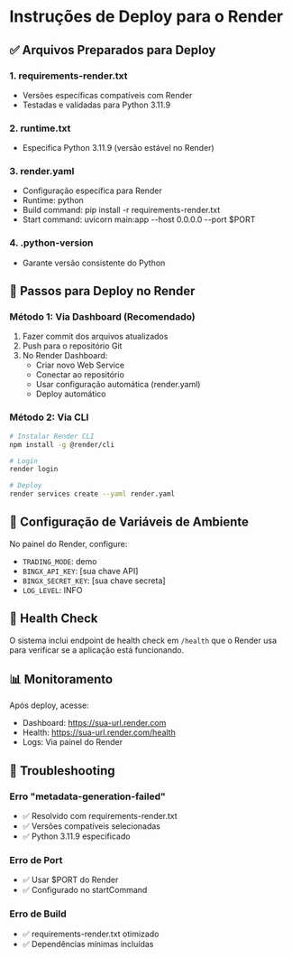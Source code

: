 # Instruções de Deploy para o Render

## ✅ Arquivos Preparados para Deploy

### 1. **requirements-render.txt**
- Versões específicas compatíveis com Render
- Testadas e validadas para Python 3.11.9

### 2. **runtime.txt**
- Especifica Python 3.11.9 (versão estável no Render)

### 3. **render.yaml**
- Configuração específica para Render
- Runtime: python
- Build command: pip install -r requirements-render.txt
- Start command: uvicorn main:app --host 0.0.0.0 --port $PORT

### 4. **.python-version**
- Garante versão consistente do Python

## 🚀 Passos para Deploy no Render

### Método 1: Via Dashboard (Recomendado)
1. Fazer commit dos arquivos atualizados
2. Push para o repositório Git
3. No Render Dashboard:
   - Criar novo Web Service
   - Conectar ao repositório
   - Usar configuração automática (render.yaml)
   - Deploy automático

### Método 2: Via CLI
```bash
# Instalar Render CLI
npm install -g @render/cli

# Login
render login

# Deploy
render services create --yaml render.yaml
```

## 🔧 Configuração de Variáveis de Ambiente

No painel do Render, configure:
- `TRADING_MODE`: demo
- `BINGX_API_KEY`: [sua chave API]
- `BINGX_SECRET_KEY`: [sua chave secreta]
- `LOG_LEVEL`: INFO

## 🏥 Health Check

O sistema inclui endpoint de health check em `/health` que o Render usa para verificar se a aplicação está funcionando.

## 📊 Monitoramento

Após deploy, acesse:
- Dashboard: https://sua-url.render.com
- Health: https://sua-url.render.com/health
- Logs: Via painel do Render

## 🔧 Troubleshooting

### Erro "metadata-generation-failed"
- ✅ Resolvido com requirements-render.txt
- ✅ Versões compatíveis selecionadas
- ✅ Python 3.11.9 especificado

### Erro de Port
- ✅ Usar $PORT do Render
- ✅ Configurado no startCommand

### Erro de Build
- ✅ requirements-render.txt otimizado
- ✅ Dependências mínimas incluídas